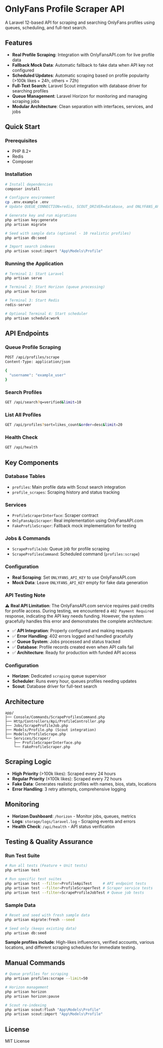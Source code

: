 # OnlyFans Profile Scraper API

A Laravel 12-based API for scraping and searching OnlyFans profiles using queues, scheduling, and full-text search.

## Features

- **Real Profile Scraping**: Integration with OnlyFansAPI.com for live profile data
- **Fallback Mock Data**: Automatic fallback to fake data when API key not configured
- **Scheduled Updates**: Automatic scraping based on profile popularity (>100k likes = 24h, others = 72h)
- **Full-Text Search**: Laravel Scout integration with database driver for searching profiles
- **Queue Management**: Laravel Horizon for monitoring and managing scraping jobs
- **Modular Architecture**: Clean separation with interfaces, services, and jobs

## Quick Start

### Prerequisites
- PHP 8.2+
- Redis
- Composer

### Installation

```bash
# Install dependencies
composer install

# Configure environment
cp .env.example .env
# Update QUEUE_CONNECTION=redis, SCOUT_DRIVER=database, and ONLYFANS_API_KEY in .env

# Generate key and run migrations
php artisan key:generate
php artisan migrate

# Seed with sample data (optional - 10 realistic profiles)
php artisan db:seed

# Import search indexes
php artisan scout:import "App\Models\Profile"
```

### Running the Application

```bash
# Terminal 1: Start Laravel
php artisan serve

# Terminal 2: Start Horizon (queue processing)
php artisan horizon

# Terminal 3: Start Redis
redis-server

# Optional Terminal 4: Start scheduler
php artisan schedule:work
```

## API Endpoints

### Queue Profile Scraping
```bash
POST /api/profiles/scrape
Content-Type: application/json

{
  "username": "example_user"
}
```

### Search Profiles
```bash
GET /api/search?q=verified&limit=10
```

### List All Profiles
```bash
GET /api/profiles?sort=likes_count&order=desc&limit=20
```

### Health Check
```bash
GET /api/health
```

## Key Components

### Database Tables
- `profiles`: Main profile data with Scout search integration
- `profile_scrapes`: Scraping history and status tracking

### Services
- `ProfileScraperInterface`: Scraper contract
- `OnlyFansApiScraper`: Real implementation using OnlyFansAPI.com
- `FakeProfileScraper`: Fallback mock implementation for testing

### Jobs & Commands
- `ScrapeProfileJob`: Queue job for profile scraping
- `ScrapeProfilesCommand`: Scheduled command (`profiles:scrape`)

### Configuration
- **Real Scraping**: Set `ONLYFANS_API_KEY` to use OnlyFansAPI.com
- **Mock Data**: Leave `ONLYFANS_API_KEY` empty for fake data generation

### API Testing Note
⚠️ **Real API Limitation**: The OnlyFansAPI.com service requires paid credits for profile access. During testing, we encountered a `402 Payment Required` response, indicating the API key needs funding. However, the system gracefully handles this error and demonstrates the complete architecture:

- ✅ **API Integration**: Properly configured and making requests
- ✅ **Error Handling**: 402 errors logged and handled gracefully  
- ✅ **Queue System**: Jobs processed and status tracked
- ✅ **Database**: Profile records created even when API calls fail
- ✅ **Architecture**: Ready for production with funded API access

### Configuration
- **Horizon**: Dedicated `scraping` queue supervisor
- **Scheduler**: Runs every hour, queues profiles needing updates
- **Scout**: Database driver for full-text search

## Architecture

```
app/
├── Console/Commands/ScrapeProfilesCommand.php
├── Http/Controllers/Api/ProfileController.php
├── Jobs/ScrapeProfileJob.php
├── Models/Profile.php (Scout integration)
├── Models/ProfileScrape.php
└── Services/Scraper/
    ├── ProfileScraperInterface.php
    └── FakeProfileScraper.php
```

## Scraping Logic

- **High Priority** (>100k likes): Scraped every 24 hours
- **Regular Priority** (≤100k likes): Scraped every 72 hours
- **Fake Data**: Generates realistic profiles with names, bios, stats, locations
- **Error Handling**: 3 retry attempts, comprehensive logging

## Monitoring

- **Horizon Dashboard**: `/horizon` - Monitor jobs, queues, metrics
- **Logs**: `storage/logs/laravel.log` - Scraping events and errors
- **Health Check**: `/api/health` - API status verification

## Testing & Quality Assurance

### Run Test Suite
```bash
# Run all tests (Feature + Unit tests)
php artisan test

# Run specific test suites
php artisan test --filter=ProfileApiTest     # API endpoint tests
php artisan test --filter=ProfileScraperTest # Scraper service tests
php artisan test --filter=ScrapeProfileJobTest # Queue job tests
```

### Sample Data
```bash
# Reset and seed with fresh sample data
php artisan migrate:fresh --seed

# Seed only (keeps existing data)
php artisan db:seed
```

**Sample profiles include**: High-likes influencers, verified accounts, various locations, and different scraping schedules for immediate testing.

## Manual Commands

```bash
# Queue profiles for scraping
php artisan profiles:scrape --limit=50

# Horizon management
php artisan horizon
php artisan horizon:pause

# Scout re-indexing
php artisan scout:flush "App\Models\Profile"
php artisan scout:import "App\Models\Profile"
```

## License

MIT License
